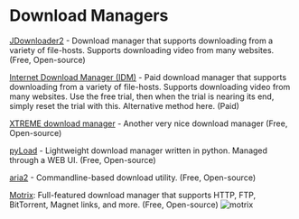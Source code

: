 # Download Managers

[JDownloader2](https://jdownloader.org/jdownloader2) - Download manager that supports downloading from a variety of file-hosts. Supports downloading video from many websites. (Free, Open-source)

[Internet Download Manager (IDM)](https://internetdownloadmanager.com/) - Paid download manager that supports downloading from a variety of file-hosts. Supports downloading video from many websites. Use the free trial, then when the trial is nearing its end, simply reset the trial with this. Alternative method here. (Paid)

[XTREME download manager](https://xtremedownloadmanager.com/) - Another very nice download manager (Free, Open-source)

[pyLoad](https://pyload.net/) - Lightweight download manager written in python. Managed through a WEB UI. (Free, Open-source)

[aria2](https://aria2.github.io/) - Commandline-based download utility. (Free, Open-source)

[Motrix](https://motrix.app/): Full-featured download manager that supports HTTP, FTP, BitTorrent, Magnet links, and more. (Free, Open-source)
![motrix](https://github.com/Entree3k/Useful-Software/assets/28127566/0c223a98-a5a9-4cb8-9a9f-9f283e09a67c)
